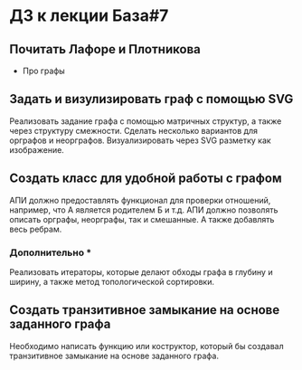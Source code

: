 # ДЗ к лекции База#7

## Почитать Лафоре и Плотникова

* Про графы

## Задать и визулизировать граф с помощью SVG

Реализовать задание графа с помощью матричных структур, а также через структуру смежности.
Сделать несколько вариантов для орграфов и неорграфов. Визуализировать через SVG разметку как изображение.

## Создать класс для удобной работы с графом

АПИ должно предоставлять функционал для проверки отношений, например, что А является родителем Б и т.д.
АПИ должно позволять описать орграфы, неорграфы, так и смешанные. А также добавлять весь ребрам.

### Дополнительно *

Реализовать итераторы, которые делают обходы графа в глубину и ширину, а также метод топологической сортировки.

## Создать транзитивное замыкание на основе заданного графа

Необходимо написать функцию или коструктор, который бы создавал транзитивное замыкание на основе заданного графа.